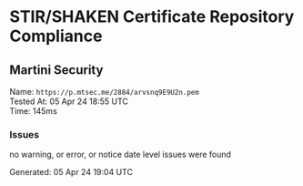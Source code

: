 # STIR/SHAKEN Certificate Repository Compliance

## Martini Security

Name: `https://p.mtsec.me/2884/arvsnq9E9U2n.pem`\
Tested At: 05 Apr 24 18:55 UTC\
Time: 145ms

### Issues

no warning, or error, or notice date level issues were found

Generated: 05 Apr 24 19:04 UTC